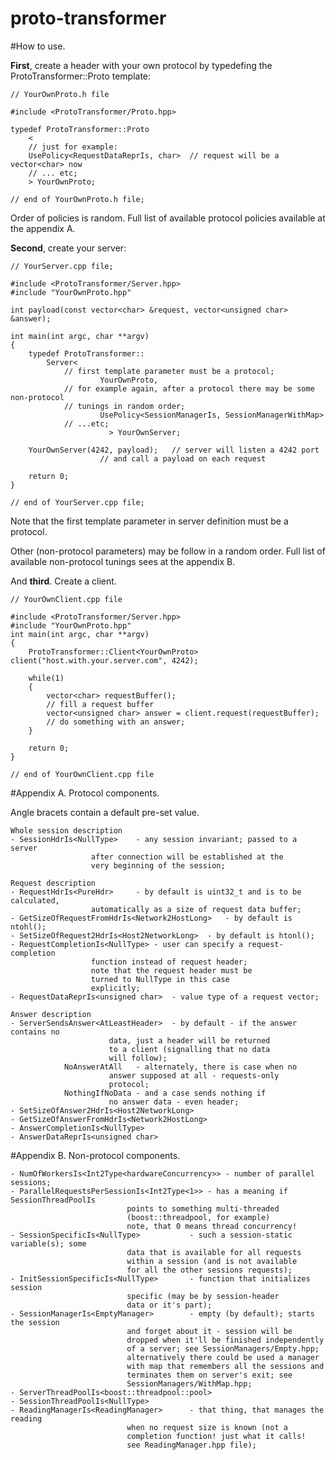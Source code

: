 proto-transformer
=================

#How to use.

**First**, create a header with your own protocol by typedefing the ProtoTransformer::Proto template:

```cpluspllus
// YourOwnProto.h file

#include <ProtoTransformer/Proto.hpp>

typedef ProtoTransformer::Proto
    <
	// just for example:
	UsePolicy<RequestDataReprIs, char>	// request will be a vector<char> now
	// ... etc;
    > YourOwnProto;

// end of YourOwnProto.h file;
```

Order of policies is random.
Full list of available protocol policies available at the appendix A.

**Second**, create your server:

```cplusplus
// YourServer.cpp file;

#include <ProtoTransformer/Server.hpp>
#include "YourOwnProto.hpp"

int payload(const vector<char> &request, vector<unsigned char> &answer);

int main(int argc, char **argv)
{
	typedef ProtoTransformer::
		Server<
			// first template parameter must be a protocol;
	                YourOwnProto,
			// for example again, after a protocol there may be some non-protocol
			// tunings in random order;
	                UsePolicy<SessionManagerIs, SessionManagerWithMap>
			// ...etc;
                      > YourOwnServer;

	YourOwnServer(4242, payload);	// server will listen a 4242 port
					// and call a payload on each request

	return 0;
}

// end of YourServer.cpp file;
```
Note that the first template parameter in server definition must be a protocol.

Other (non-protocol parameters) may be follow in a random order. Full list of available non-protocol
tunings sees at the appendix B.

And **third**. Create a client.
```cplusplus
// YourOwnClient.cpp file

#include <ProtoTransformer/Server.hpp>
#include "YourOwnProto.hpp"
int main(int argc, char **argv)
{
	ProtoTransformer::Client<YourOwnProto> client("host.with.your.server.com", 4242);

	while(1)
	{
		vector<char> requestBuffer();
		// fill a request buffer
		vector<unsigned char> answer = client.request(requestBuffer);
		// do something with an answer;
	}

	return 0;
}

// end of YourOwnClient.cpp file
```
#Appendix A. Protocol components.

Angle bracets contain a default pre-set value.

	Whole session description
	- SessionHdrIs<NullType>	- any session invariant; passed to a server
					  after connection will be established at the
					  very beginning of the session;

	Request description
	- RequestHdrIs<PureHdr>		- by default is uint32_t and is to be calculated,
					  automatically as a size of request data buffer;
	- GetSizeOfRequestFromHdrIs<Network2HostLong>	- by default is ntohl();
	- SetSizeOfRequest2HdrIs<Host2NetworkLong>	- by default is htonl();
	- RequestCompletionIs<NullType>	- user can specify a request-completion
					  function instead of request header;
					  note that the request header must be
					  turned to NullType in this case
					  explicitly;
	- RequestDataReprIs<unsigned char>	- value type of a request vector;

	Answer description
	- ServerSendsAnswer<AtLeastHeader>	- by default - if the answer contains no
						  data, just a header will be returned
						  to a client (signalling that no data
						  will follow);
			    NoAnswerAtAll	- alternately, there is case when no
						  answer supposed at all - requests-only
						  protocol;
			    NothingIfNoData	- and a case sends nothing if
						  no answer data - even header;
	- SetSizeOfAnswer2HdrIs<Host2NetworkLong>
	- GetSizeOfAnswerFromHdrIs<Network2HostLong>
	- AnswerCompletionIs<NullType>
	- AnswerDataReprIs<unsigned char>

#Appendix B. Non-protocol components.

	- NumOfWorkersIs<Int2Type<hardwareConcurrency>>	- number of parallel sessions;
	- ParallelRequestsPerSessionIs<Int2Type<1>>	- has a meaning if SessionThreadPoolIs
							  points to something multi-threaded
							  (boost::threadpool, for example)
							  note, that 0 means thread concurrency!
	- SessionSpecificIs<NullType>			- such a session-static variable(s); some
							  data that is available for all requests
							  within a session (and is not available
							  for all the other sessions requests);
	- InitSessionSpecificIs<NullType>		- function that initializes session
							  specific (may be by session-header
							  data or it's part);
	- SessionManagerIs<EmptyManager>		- empty (by default); starts the session
							  and forget about it - session will be
							  dropped when it'll be finished independently
							  of a server; see SessionManagers/Empty.hpp;
							  alternatively there could be used a manager
							  with map that remembers all the sessions and
							  terminates them on server's exit; see
							  SessionManagers/WithMap.hpp;
	- ServerThreadPoolIs<boost::threadpool::pool>
	- SessionThreadPoolIs<NullType>
	- ReadingManagerIs<ReadingManager>		- that thing, that manages the reading
							  when no request size is known (not a
							  completion function! just what it calls!
							  see ReadingManager.hpp file);
